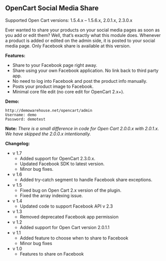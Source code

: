 ## OpenCart Social Media Share

Supported Open Cart versions: 1.5.4.x – 1.5.6.x, 2.0.1.x, 2.3.0.x

Ever wanted to share your products on your social media pages as soon as you add or edit them? Well, that’s exactly what this module does. Whenever a product is added or edited on the admin side, it is posted to your social media page. Only Facebook share is available at this version.

**Features:**

- Share to your Facebook page right away.
- Share using your own Facebook application. No link back to third party app.
- No need to log into Facebook and post the product info manually.
- Posts your product image to Facebook.
- Minimal core file edit (no core edit for OpenCart 2.x+).


**Demo:**
```
http://demowarehouse.net/opencart/admin
Username: demo
Password: demotest
```

**Note:** *There is a small difference in code for Open Cart 2.0.0.x with 2.0.1.x. We have skipped the 2.0.0.x intentionally.*

**Changelog:**

- v 1.7
  - Added support for OpenCart 2.3.0.x.
  - Updated Facebook SDK to latest version.
  - Minor bug fixes.
- v 1.6
  - Added try-catch segment to handle Facebook share exceptions.
- v 1.5
  - Fixed bug on Open Cart 2.x version of the plugin.
  - Fixed the array indexing issue.
- v 1.4
  - Updated code to support Facebook API v 2.3
- v 1.3
  - Removed deprecated Facebook app permission
- v 1.2
  - Added support for Open Cart version 2.0.1.1
- v 1.1
  - Added feature to choose when to share to Facebook
  - Minor bug fixes
- v 1.0
  - Features to share on Facebook
